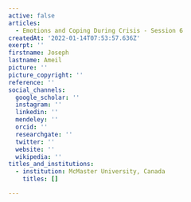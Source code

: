 ```yaml
---
active: false
articles:
  - Emotions and Coping During Crisis - Session 6
createdAt: '2022-01-14T07:53:57.636Z'
exerpt: ''
firstname: Joseph
lastname: Ameil
picture: ''
picture_copyright: ''
reference: ''
social_channels:
  google_scholar: ''
  instagram: ''
  linkedin: ''
  mendeley: ''
  orcid: ''
  researchgate: ''
  twitter: ''
  website: ''
  wikipedia: ''
titles_and_institutions:
  - institution: McMaster University, Canada
    titles: []

---
```

